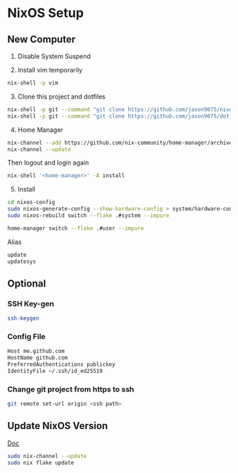 # NixOS Setup

## New Computer

1. Disable System Suspend

2. Install vim temporarily

```bash
nix-shell -p vim
```

3. Clone this project and dotfiles

```bash
nix-shell -p git --command "git clone https://github.com/jason9075/nixos-config ~/nixos-config"
nix-shell -p git --command "git clone https://github.com/jason9075/dotfiles ~/.dotfiles"
```

4. Home Manager

```bash
nix-channel --add https://github.com/nix-community/home-manager/archive/master.tar.gz home-manager
nix-channel --update
```

Then logout and login again

```bash
nix-shell '<home-manager>' -A install
```

5. Install

```bash
cd nixos-config
sudo nixos-generate-config --show-hardware-config > system/hardware-configuration.nix
sudo nixos-rebuild switch --flake .#system --impure

home-manager switch --flake .#user --impure
```

Alias

```bash
update
updatesys
```

## Optional

### SSH Key-gen

```bash
ssh-keygen
```

### Config File

```bash
Host me.github.com
HostName github.com
PreferredAuthentications publickey
IdentityFile ~/.ssh/id_ed25519
```

### Change git project from https to ssh

```bash
git remote set-url origin <ssh path>
```

## Update NixOS Version

[Doc](https://nixos.org/manual/nixos/stable/index.html#sec-upgrading)

```bash
sudo nix-channel --update
sudo nix flake update
```
